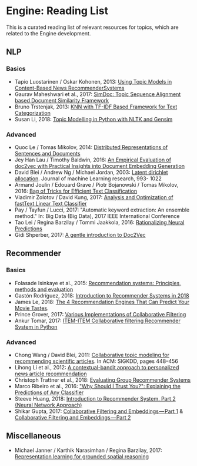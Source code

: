# Engine: Reading List
This is a curated reading list of relevant resources for topics, which are related to the Engine development.

## NLP

### Basics
* Tapio Luostarinen / Oskar Kohonen, 2013: [Using Topic Models in Content-Based News RecommenderSystems](http://emmtee.net/oe/nodalida13/conference/11.pdf)
* Gaurav Maheshwari et al., 2017: [SimDoc: Topic Sequence Alignment based Document Similarity Framework](https://arxiv.org/pdf/1611.04822)
* Bruno Trstenjak, 2013: [KNN with TF-IDF Based Framework for Text Categorization](https://ac.els-cdn.com/S1877705814003750/1-s2.0-S1877705814003750-main.pdf?_tid=ef844f67-9742-4520-bd74-ff661384de8b&acdnat=1527071647_35245894323b4084dc3d203fd77f6f02)
* Susan Li, 2018: [Topic Modelling in Python with NLTK and Gensim](https://towardsdatascience.com/topic-modelling-in-python-with-nltk-and-gensim-4ef03213cd21)

### Advanced
* Quoc Le / Tomas Mikolov, 2014: [Distributed Representations of Sentences and Documents](https://arxiv.org/pdf/1405.4053.pdf)
* Jey Han Lau / Timothy Baldwin, 2016: [An Empirical Evaluation of doc2vec with Practical Insights into Document Embedding Generation](https://arxiv.org/pdf/1607.05368)
* David Blei / Andrew Ng / Michael Jordan, 2003: [Latent dirichlet allocation](http://www.jmlr.org/papers/volume3/blei03a/blei03a.pdf). Journal of machine Learning research, 993- 1022
* Armand Joulin / Edouard Grave / Piotr Bojanowski / Tomas Mikolov, 2016:
[Bag of Tricks for Efficient Text Classification](https://arxiv.org/pdf/1607.01759.pdf)
* Vladimir Zolotov / David Kung, 2017: [Analysis and Optimization of fastText Linear Text Classifier](https://arxiv.org/pdf/1702.05531.pdf)
* Pay / Tayfun / Lucci, 2017: "Automatic keyword extraction: An ensemble method." In: Big Data (Big Data), 2017 IEEE International Conference
* Tao Lei / Regina Barzilay / Tommi Jaakkola, 2016: [Rationalizing Neural Predictions](https://arxiv.org/pdf/1606.04155.pdf)
* Gidi Shperber, 2017: [A gentle introduction to Doc2Vec](https://medium.com/scaleabout/a-gentle-introduction-to-doc2vec-db3e8c0cce5e)


## Recommender

### Basics
* Folasade Isinkaye et al., 2015: [Recommendation systems: Principles, methods and
evaluation](https://ac.els-cdn.com/S1110866515000341/1-s2.0-S1110866515000341-main.pdf?_tid=8f742bbe-a23e-4dda-ad84-bef8dae158c5&acdnat=1527070687_b2c9b07c2f2cf34f9706137b339da621)
* Gastón Rodríguez, 2018: [Introduction to Recommender Systems in 2018](https://tryolabs.com/blog/introduction-to-recommender-systems/)
* James Le, 2018: [The 4 Recommendation Engines That Can Predict Your Movie Tastes](https://towardsdatascience.com/the-4-recommendation-engines-that-can-predict-your-movie-tastes-109dc4e10c52).
* Prince Grover, 2017: [Various Implementations of Collaborative Filtering](https://towardsdatascience.com/various-implementations-of-collaborative-filtering-100385c6dfe0)
* Ankur Tomar, 2017: [ITEM-ITEM Collaborative filtering Recommender System in Python](https://medium.com/@tomar.ankur287/item-item-collaborative-filtering-recommender-system-in-python-cf3c945fae1e)

### Advanced
* Chong Wang / David Blei, 2011: [Collaborative topic modeling for recommending scientific articles](http://www.cs.columbia.edu/~blei/papers/WangBlei2011.pdf). In ACM: SIGKDD, pages 448–456
* Lihong Li et al., 2012: [A contextual-bandit approach to personalized news article recommendation](https://arxiv.org/pdf/1003.0146.pdf)
* Christoph Trattner et al., 2018: [Evaluating Group Recommender
Systems](http://www.christophtrattner.info/pubs/group_recsys_trattner.pdf)
* Marco Ribeiro et al., 2016: ["Why Should I Trust You?": Explaining the Predictions of Any Classifier](https://arxiv.org/pdf/1602.04938.pdf)
* Steeve Huang, 2018: [Introduction to Recommender System. Part 2 (Neural Network Approach)](https://towardsdatascience.com/introduction-to-recommender-system-part-2-adoption-of-neural-network-831972c4cbf7)
* Shikar Gupta, 2017: [Collaborative Filtering and Embeddings — Part 1](https://towardsdatascience.com/collaborative-filtering-and-embeddings-part-1-63b00b9739ce) & [Collaborative Filtering and Embeddings — Part 2](https://towardsdatascience.com/collaborative-filtering-and-embeddings-part-2-919da17ecefb)


## Miscellaneous
* Michael Janner / Karthik Narasimhan / Regina Barzilay, 2017: [Representation learning for grounded spatial reasoning](https://arxiv.org/pdf/1707.03938.pdf)

